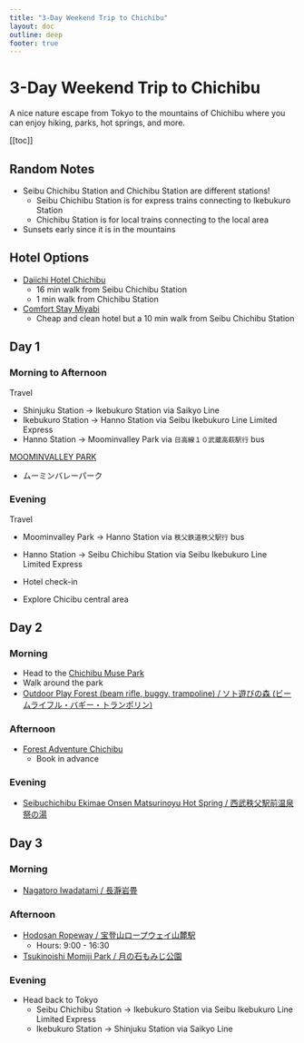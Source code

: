 ```yaml
---
title: "3-Day Weekend Trip to Chichibu"
layout: doc
outline: deep
footer: true
---
```


# 3-Day Weekend Trip to Chichibu

A nice nature escape from Tokyo to the mountains of Chichibu where you can enjoy hiking, parks, hot springs, and more.

[[toc]]


## Random Notes

* Seibu Chichibu Station and Chichibu Station are different stations!
  * Seibu Chichibu Station is for express trains connecting to Ikebukuro Station
  * Chichibu Station is for local trains connecting to the local area
* Sunsets early since it is in the mountains


## Hotel Options

* [Daiichi Hotel Chichibu](https://goo.gl/maps/2fKb4LiRj7h28NWL8)
  * 16 min walk from Seibu Chichibu Station
  * 1 min walk from Chichibu Station
* [Comfort Stay Miyabi](https://maps.app.goo.gl/nh5RGKWc4NwDLWiV7)
  * Cheap and clean hotel but a 10 min walk from Seibu Chichibu Station


## Day 1


### Morning to Afternoon

Travel
* Shinjuku Station → Ikebukuro Station via Saikyo Line
* Ikebukuro Station → Hanno Station via Seibu Ikebukuro Line Limited Express
* Hanno Station -> Moominvalley Park via `日高線１０武蔵高萩駅行` bus

[MOOMINVALLEY PARK](https://goo.gl/maps/g24BiH8kaPN2D6Jb8)
* ムーミンバレーパーク


### Evening

Travel
* Moominvalley Park → Hanno Station via `秩父鉄道秩父駅行` bus
* Hanno Station → Seibu Chichibu Station via Seibu Ikebukuro Line Limited Express

* Hotel check-in
* Explore Chicibu central area


## Day 2


### Morning

* Head to the [Chichibu Muse Park](https://goo.gl/maps/Er2kvzdBBEYm5LNF6)
* Walk around the park
* [Outdoor Play Forest (beam rifle, buggy, trampoline) / ソト遊びの森 (ビームライフル・バギー・トランポリン)](https://maps.app.goo.gl/1DuHYHXAv3hoCWbH8)


### Afternoon

* [Forest Adventure Chichibu](https://goo.gl/maps/gLu7bVYb8gmHmaih6)
  * Book in advance


### Evening

* [Seibuchichibu Ekimae Onsen Matsurinoyu Hot Spring / 西武秩父駅前温泉 祭の湯](https://maps.app.goo.gl/xrZsgAbGdonY9NRM7)


## Day 3


### Morning

* [Nagatoro Iwadatami / 長瀞岩畳](https://maps.app.goo.gl/e6fj6jMjdXD6VhNM9)


### Afternoon

* [Hodosan Ropeway / 宝登山ロープウェイ山麓駅](https://maps.app.goo.gl/qdsZ8zTRbTW7CAuQ7)
  * Hours: 9:00 - 16:30
* [Tsukinoishi Momiji Park / 月の石もみじ公園](https://goo.gl/maps/GDb3c8r2hh9zMQzNA)


### Evening

* Head back to Tokyo
  * Seibu Chichibu Station → Ikebukuro Station via Seibu Ikebukuro Line Limited Express
  * Ikebukuro Station → Shinjuku Station via Saikyo Line
